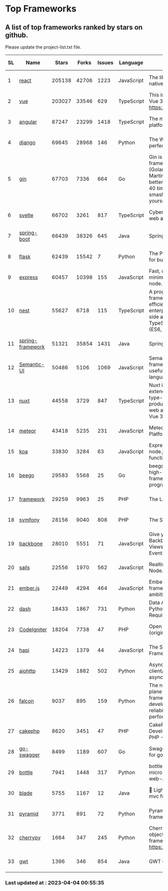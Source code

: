 # Top Frameworks
## A list of top frameworks ranked by stars on github.  
Please update the project-list.txt file.

| SL| Name  | Stars| Forks| Issues | Language | Description | Last Commit |
| --| ------| -----| ---- | ------ | -------- | ----------- | ----------- |
| 1 | [react](https://github.com/facebook/react) | 205138 | 42706 | 1223 | JavaScript | The library for web and native user interfaces | 2023-04-03 16:34:53 |
| 2 | [vue](https://github.com/vuejs/vue) | 203027 | 33546 | 629 | TypeScript | This is the repo for Vue 2. For Vue 3, go to https://github.com/vuejs/core | 2023-02-04 18:16:38 |
| 3 | [angular](https://github.com/angular/angular) | 87247 | 23299 | 1418 | TypeScript | The modern web developer’s platform | 2023-04-03 22:01:18 |
| 4 | [django](https://github.com/django/django) | 69645 | 28968 | 146 | Python | The Web framework for perfectionists with deadlines. | 2023-04-03 12:01:48 |
| 5 | [gin](https://github.com/gin-gonic/gin) | 67703 | 7336 | 664 | Go | Gin is a HTTP web framework written in Go (Golang). It features a Martini-like API with much better performance -- up to 40 times faster. If you need smashing performance, get yourself some Gin. | 2023-03-02 00:12:20 |
| 6 | [svelte](https://github.com/sveltejs/svelte) | 66702 | 3261 | 817 | TypeScript | Cybernetically enhanced web apps | 2023-03-30 21:48:10 |
| 7 | [spring-boot](https://github.com/spring-projects/spring-boot) | 66439 | 38326 | 645 | Java | Spring Boot | 2023-03-28 13:57:16 |
| 8 | [flask](https://github.com/pallets/flask) | 62439 | 15542 | 7 | Python | The Python micro framework for building web applications. | 2023-04-03 13:19:09 |
| 9 | [express](https://github.com/expressjs/express) | 60457 | 10398 | 155 | JavaScript | Fast, unopinionated, minimalist web framework for node. | 2023-02-26 18:34:32 |
| 10 | [nest](https://github.com/nestjs/nest) | 55627 | 6718 | 115 | TypeScript | A progressive Node.js framework for building efficient, scalable, and enterprise-grade server-side applications on top of TypeScript & JavaScript (ES6, ES7, ES8) 🚀 | 2023-03-30 06:44:57 |
| 11 | [spring-framework](https://github.com/spring-projects/spring-framework) | 51321 | 35854 | 1431 | Java | Spring Framework | 2023-04-03 14:45:49 |
| 12 | [Semantic-UI](https://github.com/Semantic-Org/Semantic-UI) | 50486 | 5106 | 1069 | JavaScript | Semantic is a UI component framework based around useful principles from natural language. | 2023-01-11 17:05:32 |
| 13 | [nuxt](https://github.com/nuxt/nuxt) | 44558 | 3729 | 847 | TypeScript | Nuxt is an intuitive and extendable way to create type-safe, performant and production-grade full-stack web apps and websites with Vue 3. | 2023-04-03 13:18:24 |
| 14 | [meteor](https://github.com/meteor/meteor) | 43418 | 5235 | 231 | JavaScript | Meteor, the JavaScript App Platform | 2023-03-10 20:58:10 |
| 15 | [koa](https://github.com/koajs/koa) | 33830 | 3284 | 63 | JavaScript | Expressive middleware for node.js using ES2017 async functions | 2023-01-02 06:55:07 |
| 16 | [beego](https://github.com/beego/beego) | 29583 | 5568 | 25 | Go | beego is an open-source, high-performance web framework for the Go programming language. | 2023-03-09 07:19:01 |
| 17 | [framework](https://github.com/laravel/framework) | 29259 | 9963 | 25 | PHP | The Laravel Framework. | 2023-04-03 19:57:27 |
| 18 | [symfony](https://github.com/symfony/symfony) | 28156 | 9040 | 808 | PHP | The Symfony PHP framework | 2023-04-03 15:02:45 |
| 19 | [backbone](https://github.com/jashkenas/backbone) | 28010 | 5551 | 71 | JavaScript | Give your JS App some Backbone with Models, Views, Collections, and Events | 2023-01-04 11:09:21 |
| 20 | [sails](https://github.com/balderdashy/sails) | 22556 | 1970 | 562 | JavaScript | Realtime MVC Framework for Node.js | 2023-02-17 22:35:42 |
| 21 | [ember.js](https://github.com/emberjs/ember.js) | 22449 | 4294 | 464 | JavaScript | Ember.js - A JavaScript framework for creating ambitious web applications | 2023-04-03 18:17:15 |
| 22 | [dash](https://github.com/plotly/dash) | 18433 | 1867 | 731 | Python | Data Apps & Dashboards for Python. No JavaScript Required. | 2023-03-29 17:58:50 |
| 23 | [CodeIgniter](https://github.com/bcit-ci/CodeIgniter) | 18204 | 7738 | 47 | PHP | Open Source PHP Framework (originally from EllisLab) | 2023-03-22 00:03:09 |
| 24 | [hapi](https://github.com/hapijs/hapi) | 14223 | 1379 | 44 | JavaScript | The Simple, Secure Framework Developers Trust | 2023-03-27 19:45:44 |
| 25 | [aiohttp](https://github.com/aio-libs/aiohttp) | 13429 | 1882 | 502 | Python | Asynchronous HTTP client/server framework for asyncio and Python | 2023-03-29 18:05:39 |
| 26 | [falcon](https://github.com/falconry/falcon) | 9037 | 895 | 159 | Python | The no-magic web data plane API and microservices framework for Python developers, with a focus on reliability, correctness, and performance at scale. | 2023-01-18 20:42:26 |
| 27 | [cakephp](https://github.com/cakephp/cakephp) | 8620 | 3451 | 47 | PHP | CakePHP: The Rapid Development Framework for PHP - Official Repository | 2023-04-01 12:37:48 |
| 28 | [go-swagger](https://github.com/go-swagger/go-swagger) | 8499 | 1189 | 607 | Go | Swagger 2.0 implementation for go | 2023-02-04 17:37:23 |
| 29 | [bottle](https://github.com/bottlepy/bottle) | 7941 | 1448 | 317 | Python | bottle.py is a fast and simple micro-framework for python web-applications. | 2022-09-05 15:24:52 |
| 30 | [blade](https://github.com/lets-blade/blade) | 5755 | 1167 | 12 | Java | :rocket: Lightning fast and elegant mvc framework for Java8 | 2022-05-10 12:38:06 |
| 31 | [pyramid](https://github.com/Pylons/pyramid) | 3771 | 891 | 72 | Python | Pyramid - A Python web framework | 2023-02-16 13:50:59 |
| 32 | [cherrypy](https://github.com/cherrypy/cherrypy) | 1664 | 347 | 245 | Python | CherryPy is a pythonic, object-oriented HTTP framework.      https://cherrypy.dev | 2023-04-01 23:50:27 |
| 33 | [gwt](https://github.com/gwtproject/gwt) | 1396 | 346 | 854 | Java | GWT Open Source Project | 2023-03-26 19:55:05 |

### Last updated at : 2023-04-04 00:55:35
